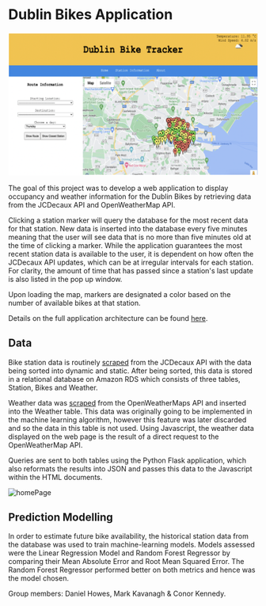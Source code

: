 # Dublin Bikes Application

![homePage](homePage.png)

The goal of this project was to develop a web application to display occupancy and weather information for the Dublin Bikes by retrieving data from the JCDecaux API and OpenWeatherMap API. 

Clicking a station marker will query the database for the most recent data for that station. New data is inserted into the database every five minutes meaning that the user will see data that is no more than five minutes old at the time of clicking a marker. While the application guarantees the most recent station data is available to the user, it is dependent on how often the JCDecaux API updates, which can be at irregular intervals for each station. For clarity, the amount of time that has passed since a station's last update is also listed in the pop up window.

Upon loading the map, markers are designated a color based on the number of available bikes at that station. 

Details on the full application architecture can be found [here](dublinBikesApp_ProjectReport.pdf).

## Data 

Bike station data is routinely [scraped](Bikes_API_Request.py) from the JCDecaux API with the data being sorted into dynamic and static. After being sorted, this data is stored in a relational database on Amazon RDS which consists of three tables, Station, Bikes and Weather.   

Weather data was [scraped](Weather_API_Request.py) from the OpenWeatherMaps API and inserted into the Weather table. This data was originally going to be implemented in the machine learning algorithm, however this feature was later discarded and so the data in this table is not used. Using Javascript, the weather data displayed on the web page is the result of a direct request to the OpenWeatherMap API.

Queries are sent to both tables using the Python Flask application, which also reformats the results into JSON and passes this data to the Javascript within the HTML documents.

![homePage](homePage2.png)

## Prediction Modelling

In order to estimate future bike availability, the historical station data from the database was used to train machine-learning models. Models assessed were the Linear Regression Model and Random Forest Regressor by comparing their Mean Absolute Error and Root Mean Squared Error. The Random Forest Regressor performed better on both metrics and hence was the model chosen. 

Group members: Daniel Howes, Mark Kavanagh & Conor Kennedy.

